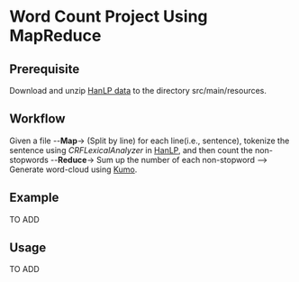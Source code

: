 # Word Count Project Using MapReduce
## Prerequisite
Download and unzip [HanLP data](https://file.hankcs.com/hanlp/data-for-1.7.5.zip) to the directory src/main/resources.

## Workflow
Given a file --**Map**-> (Split by line) for each line(i.e., sentence), tokenize the sentence using *CRFLexicalAnalyzer* in [HanLP](https://github.com/hankcs/HanLP), and then count the non-stopwords --**Reduce**-> Sum up the number of each non-stopword --> Generate word-cloud using [Kumo](https://github.com/kennycason/kumo).

## Example
TO ADD

## Usage
TO ADD
